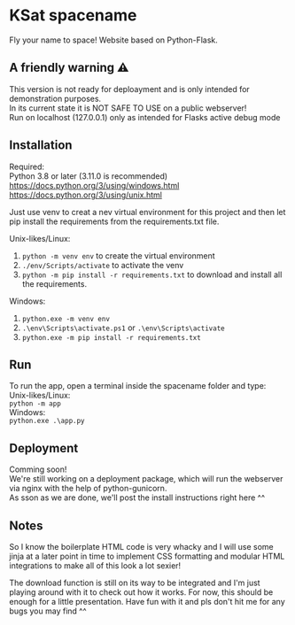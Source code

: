 # KSat spacename
Fly your name to space! Website based on Python-Flask.

## A friendly warning ⚠
This version is not ready for deploayment and is only intended for demonstration purposes. <br>
In its current state it is NOT SAFE TO USE on a public webserver! <br>
Run on localhost (127.0.0.1) only as intended for Flasks active debug mode <br>

## Installation
Required: <br>
Python 3.8 or later (3.11.0 is recommended) <br>
https://docs.python.org/3/using/windows.html <br>
https://docs.python.org/3/using/unix.html <br>

Just use venv to creat a nev virtual environment for this project and then let pip install the requirements from the requirements.txt file.

Unix-likes/Linux: <br>
1. ```python -m venv env``` to create the virtual environment <br>
2. ```./env/Scripts/activate``` to activate the venv <br>
3. ```python -m pip install -r requirements.txt``` to download and install all the requirements. <br>

Windows: <br>
1. ```python.exe -m venv env``` <br>
2. ```.\env\Scripts\activate.ps1``` or ```.\env\Scripts\activate``` <br>
3. ```python.exe -m pip install -r requirements.txt```

## Run

To run the app, open a terminal inside the spacename folder and type: <br>
Unix-likes/Linux: <br>
```python -m app``` <br>
Windows: <br>
```python.exe .\app.py```

## Deployment

Comming soon! <br>
We're still working on a deployment package, which will run the webserver via nginx with the help of python-gunicorn. <br>
As sson as we are done, we'll post the install instructions right here ^^

## Notes

So I know the boilerplate HTML code is very whacky and I will use some jinja at a later point in time to implement CSS formatting and modular HTML integrations to make all of this look a lot sexier!

The download function is still on its way to be integrated and I'm just playing around with it to check out how it works. For now, this should be enough for a little presentation. Have fun with it and pls don't hit me for any bugs you may find ^^

